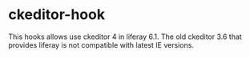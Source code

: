 # ckeditor-hook
This hooks allows use ckeditor 4 in liferay 6.1.
The old ckeditor 3.6 that provides liferay is not compatible with latest IE versions.
